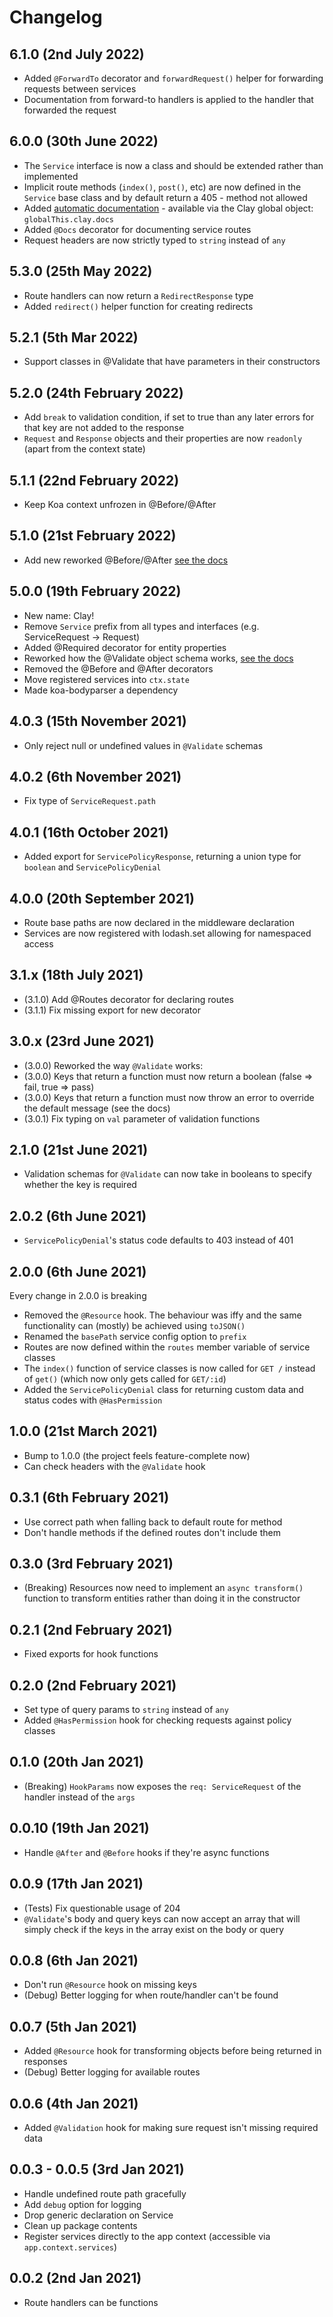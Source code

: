 # Changelog

## 6.1.0 (2nd July 2022)
* Added `@ForwardTo` decorator and `forwardRequest()` helper for forwarding requests between services
* Documentation from forward-to handlers is applied to the handler that forwarded the request

## 6.0.0 (30th June 2022)
* The `Service` interface is now a class and should be extended rather than implemented
* Implicit route methods (`index()`, `post()`, etc) are now defined in the `Service` base class and by default return a 405 - method not allowed
* Added [automatic documentation](https://github.com/tudddorrr/clay/tree/main/docs/documenter.md) - available via the Clay global object: `globalThis.clay.docs`
* Added `@Docs` decorator for documenting service routes
* Request headers are now strictly typed to `string` instead of `any`

## 5.3.0 (25th May 2022)
* Route handlers can now return a `RedirectResponse` type
* Added `redirect()` helper function for creating redirects

## 5.2.1 (5th Mar 2022)
* Support classes in @Validate that have parameters in their constructors

## 5.2.0 (24th February 2022)
* Add `break` to validation condition, if set to true than any later errors for that key are not added to the response
* `Request` and `Response` objects and their properties are now `readonly` (apart from the context state)

## 5.1.1 (22nd February 2022)
* Keep Koa context unfrozen in @Before/@After

## 5.1.0 (21st February 2022)
* Add new reworked @Before/@After [see the docs](https://github.com/tudddorrr/clay/tree/main/docs/before-after.md)

## 5.0.0 (19th February 2022)
* New name: Clay!
* Remove `Service` prefix from all types and interfaces (e.g. ServiceRequest -> Request)
* Added @Required decorator for entity properties
* Reworked how the @Validate object schema works, [see the docs](https://github.com/tudddorrr/clay/tree/main/docs/validation.md)
* Removed the @Before and @After decorators
* Move registered services into `ctx.state`
* Made koa-bodyparser a dependency

## 4.0.3 (15th November 2021)
* Only reject null or undefined values in `@Validate` schemas

## 4.0.2 (6th November 2021)
* Fix type of `ServiceRequest.path`

## 4.0.1 (16th October 2021)
* Added export for `ServicePolicyResponse`, returning a union type for `boolean` and `ServicePolicyDenial`

## 4.0.0 (20th September 2021)
* Route base paths are now declared in the middleware declaration
* Services are now registered with lodash.set allowing for namespaced access

## 3.1.x (18th July 2021)
* (3.1.0) Add @Routes decorator for declaring routes
* (3.1.1) Fix missing export for new decorator

## 3.0.x (23rd June 2021)
* (3.0.0) Reworked the way `@Validate` works:
* (3.0.0) Keys that return a function must now return a boolean (false => fail, true => pass)
* (3.0.0) Keys that return a function must now throw an error to override the default message (see the docs)
* (3.0.1) Fix typing on `val` parameter of validation functions

## 2.1.0 (21st June 2021)
* Validation schemas for `@Validate` can now take in booleans to specify whether the key is required

## 2.0.2 (6th June 2021)
* `ServicePolicyDenial`'s status code defaults to 403 instead of 401

## 2.0.0 (6th June 2021)
Every change in 2.0.0 is breaking

* Removed the `@Resource` hook. The behaviour was iffy and the same functionality can (mostly) be achieved using `toJSON()`
* Renamed the `basePath` service config option to `prefix`
* Routes are now defined within the `routes` member variable of service classes
* The `index()` function of service classes is now called for `GET /` instead of `get()` (which now only gets called for `GET/:id`)
* Added the `ServicePolicyDenial` class for returning custom data and status codes with `@HasPermission`

## 1.0.0 (21st March 2021)
* Bump to 1.0.0 (the project feels feature-complete now)
* Can check headers with the `@Validate` hook

## 0.3.1 (6th February 2021)
* Use correct path when falling back to default route for method
* Don't handle methods if the defined routes don't include them

## 0.3.0 (3rd February 2021)
* (Breaking) Resources now need to implement an `async transform()` function to transform entities rather than doing it in the constructor

## 0.2.1 (2nd February 2021)
* Fixed exports for hook functions

## 0.2.0 (2nd February 2021)
* Set type of query params to `string` instead of `any`
* Added `@HasPermission` hook for checking requests against policy classes 

## 0.1.0 (20th Jan 2021)
* (Breaking) `HookParams` now exposes the `req: ServiceRequest` of the handler instead of the `args`

## 0.0.10 (19th Jan 2021)
* Handle `@After` and `@Before` hooks if they're async functions

## 0.0.9 (17th Jan 2021)

* (Tests) Fix questionable usage of 204
* `@Validate`'s body and query keys can now accept an array that will simply check if the keys in the array exist on the body or query

## 0.0.8 (6th Jan 2021)

* Don't run `@Resource` hook on missing keys
* (Debug) Better logging for when route/handler can't be found

## 0.0.7 (5th Jan 2021)

* Added `@Resource` hook for transforming objects before being returned in responses
* (Debug) Better logging for available routes

## 0.0.6 (4th Jan 2021)

* Added `@Validation` hook for making sure request isn't missing required data

## 0.0.3 - 0.0.5 (3rd Jan 2021)

* Handle undefined route path gracefully
* Add `debug` option for logging
* Drop generic declaration on Service
* Clean up package contents
* Register services directly to the app context (accessible via `app.context.services`)

## 0.0.2 (2nd Jan 2021)

* Route handlers can be functions
